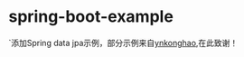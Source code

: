 # spring-boot-example

`添加Spring data jpa示例，部分示例来自[ynkonghao](https://github.com/ynkonghao/resource),在此致谢！